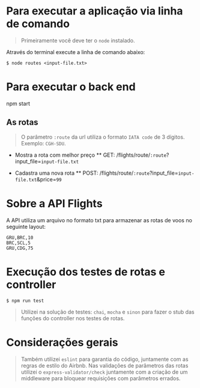 # Para executar a aplicação via linha de comando #

> Primeiramente você deve ter o `node` instalado.

Através do terminal execute a linha de comando abaixo:

`$ node routes <input-file.txt>`

# Para executar o back end #

npm start

## As rotas
> O parâmetro `:route` da url utiliza o formato `IATA code` de 3 dígitos. Exemplo: `CGH-SDU`.

* Mostra a rota com melhor preço
** GET: /flights/route/`:route`?input_file=`input-file.txt`

* Cadastra uma nova rota
** POST: /flights/route/`:route`?input_file=`input-file.txt`&price=`99`
 
# Sobre a API Flights
A API utiliza um arquivo no formato txt para armazenar as rotas de voos no seguinte layout:
```
GRU,BRC,10
BRC,SCL,5
GRU,CDG,75
```

# Execução dos testes de rotas e controller

`$ npm run test`

> Utilizei na solução de testes: `chai`, `mocha` e `sinon` para fazer o stub das funções do controller nos testes de rotas.

# Considerações gerais

> Também utilizei `eslint` para garantia do código, juntamente com as regras de estilo do Airbnb.
Nas validações de parâmetros das rotas utilizei o `express-validator/check` juntamente com a criação de um middleware para bloquear requisições com parâmetros errados.